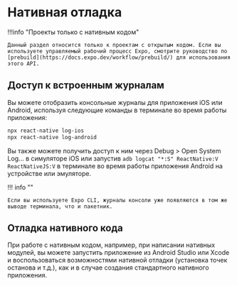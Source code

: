 # Нативная отладка

!!!info "Проекты только с нативным кодом"

    Данный раздел относится только к проектам с открытым кодом. Если вы используете управляемый рабочий процесс Expo, смотрите руководство по [prebuild](https://docs.expo.dev/workflow/prebuild/) для использования этого API.

## Доступ к встроенным журналам

Вы можете отобразить консольные журналы для приложения iOS или Android, используя следующие команды в терминале во время работы приложения:

```sh
npx react-native log-ios
npx react-native log-android
```

Вы также можете получить доступ к ним через Debug > Open System Log... в симуляторе iOS или запустив `adb logcat "*:S" ReactNative:V ReactNativeJS:V` в терминале во время работы приложения Android на устройстве или эмуляторе.

!!! info ""

    Если вы используете Expo CLI, журналы консоли уже появляются в том же выводе терминала, что и пакетник.

## Отладка нативного кода

При работе с нативным кодом, например, при написании нативных модулей, вы можете запустить приложение из Android Studio или Xcode и воспользоваться возможностями нативной отладки (установка точек останова и т.д.), как и в случае создания стандартного нативного приложения.
